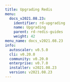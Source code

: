 ```yaml
---
title: Upgrading Redis
menu:
  docs_v2021.08.23:
    identifier: rd-upgrading
    name: Upgrading
    parent: rd-redis-guides
    weight: 42
menu_name: docs_v2021.08.23
info:
  autoscaler: v0.5.0
  cli: v0.20.0
  community: v0.20.0
  enterprise: v0.7.0
  installer: v2021.08.23
  version: v2021.08.23
---
```


